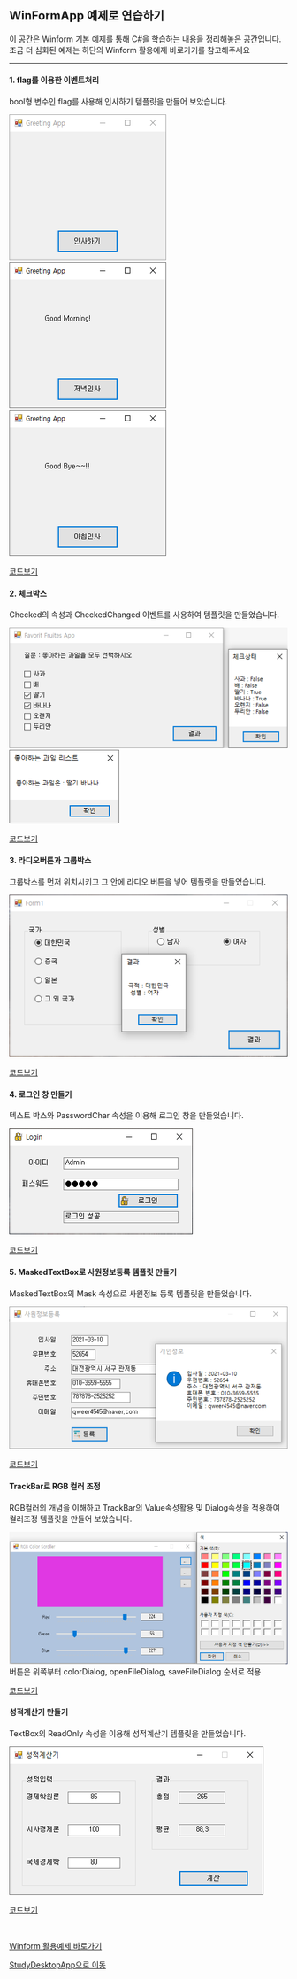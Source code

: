 ## WinFormApp 예제로 연습하기

이 공간은 Winform 기본 예제를 통해 C#을 학습하는 내용을 정리해놓은 공간입니다. 조금 더 심화된 예제는 하단의 Winform 활용예제 바로가기를 참고해주세요

----------

#### 1. flag를 이용한 이벤트처리
bool형 변수인 flag를 사용해 인사하기 템플릿을 만들어 보았습니다.

![flag_Images_1](https://github.com/zizi0308/StudyDesktopApp/blob/main/images/img_20210313_150341_001.png)
![flag_Images_2](https://github.com/zizi0308/StudyDesktopApp/blob/main/images/img_20210313_150306_001.png)
![flag_Images_3](https://github.com/zizi0308/StudyDesktopApp/blob/main/images/img_20210313_150323_001.png)

[코드보기](https://github.com/zizi0308/StudyDesktopApp/blob/main/WinformApp/PracticeWinApp/FlagWinApp/Form1.cs)




#### 2. 체크박스
Checked의 속성과 CheckedChanged 이벤트를 사용하여 템플릿을 만들었습니다.

![CheckBox_Images_1](https://github.com/zizi0308/StudyDesktopApp/blob/main/images/img_20210313_150304_001.png)
![CheckBox_Images_2](https://github.com/zizi0308/StudyDesktopApp/blob/main/images/img_20210313_150335_001.png)

[코드보기](https://github.com/zizi0308/StudyDesktopApp/blob/main/WinformApp/PracticeWinApp/CheckBoxWinApp/FrmMain.cs)




#### 3. 라디오버튼과 그룹박스
그룹박스를 먼저 위치시키고 그 안에 라디오 버튼을 넣어 템플릿을 만들었습니다.

![RadioButton_Image](https://github.com/zizi0308/StudyDesktopApp/blob/main/images/img_20210313_150321_001.png)

[코드보기](https://github.com/zizi0308/StudyDesktopApp/blob/main/WinformApp/PracticeWinApp/RadioWinApp/FrmMain.cs)




#### 4. 로그인 창 만들기
텍스트 박스와 PasswordChar 속성을 이용해 로그인 창을 만들었습니다.

![Login_Image](https://github.com/zizi0308/StudyDesktopApp/blob/main/images/img_20210309_170357_001.png)

[코드보기](https://github.com/zizi0308/StudyDesktopApp/blob/main/WinformApp/PracticeWinApp/LoginApp/FrmLogin.cs)




#### 5. MaskedTextBox로 사원정보등록 템플릿 만들기
MaskedTextBox의 Mask 속성으로 사원정보 등록 템플릿을 만들었습니다.

![MaskedTextBox_Image](https://github.com/zizi0308/StudyDesktopApp/blob/main/images/img_20210313_150321_002.png)

[코드보기](https://github.com/zizi0308/StudyDesktopApp/blob/main/WinformApp/PracticeWinApp/MaskedtextApp/FrmMain.cs)




#### TrackBar로 RGB 컬러 조정
RGB컬러의 개념을 이해하고 TrackBar의 Value속성활용 및 Dialog속성을 적용하여 컬러조정 템플릿을 만들어 보았습니다.

![TrackBar_Image](https://github.com/zizi0308/StudyDesktopApp/blob/main/images/img_20210313_150315_001.png)
<br/>버튼은 위쪽부터 colorDialog, openFileDialog, saveFileDialog 순서로 적용

[코드보기](https://github.com/zizi0308/StudyDesktopApp/blob/main/WinformApp/PracticeWinApp/ColorChangeApp/FrmMain.cs)




#### 성적계산기 만들기
TextBox의 ReadOnly 속성을 이용해 성적계산기 템플릿을 만들었습니다.

![ScoreCalc_Image](https://github.com/zizi0308/StudyDesktopApp/blob/main/images/img_20210313_180351_001.png)

[코드보기](https://github.com/zizi0308/StudyDesktopApp/blob/main/WinformApp/PracticeWinApp/ScoreCalcApp/FrmMain.cs)



<br/>

[Winform 활용예제 바로가기](https://github.com/zizi0308/StudyDesktopApp/tree/main/WinformApp/ExcerciseWinApp)


[StudyDesktopApp으로 이동](https://github.com/zizi0308/StudyDesktopApp)



